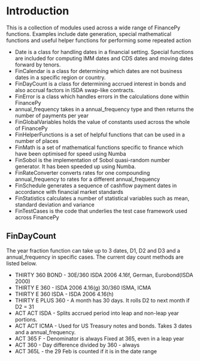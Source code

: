 # Introduction 

This is a collection of modules used across a wide range of FinancePy functions. Examples include date generation, special mathematical functions and useful helper functions for performing some repeated action

* Date is a class for handling dates in a financial setting. Special functions are included for computing IMM dates and CDS dates and moving dates forward by tenors.
* FinCalendar is a class for determining which dates are not business dates in a specific region or country.
* FinDayCount is a class for determining accrued interest in bonds and also accrual factors in ISDA swap-like contracts.
* FinError is a class which handles errors in the calculations done within FinancePy
* annual_frequency takes in a annual_frequency type and then returns the number of payments per year
* FinGlobalVariables holds the value of constants used across the whole of FinancePy
* FinHelperFunctions is a set of helpful functions that can be used in a number of places
* FinMath is a set of mathematical functions specific to finance which have been optimised for speed using Numba
* FinSobol is the implementation of Sobol quasi-random number generator. It has been speeded up using Numba.
* FinRateConverter converts rates for one compounding annual_frequency to rates for a different annual_frequency
* FinSchedule generates a sequence of cashflow payment dates in accordance with financial market standards
* FinStatistics calculates a number of statistical variables such as mean, standard deviation and variance
* FinTestCases is the code that underlies the test case framework used across FinancePy

## FinDayCount

The year fraction function can take up to 3 dates, D1, D2 and D3 and a annual_frequency in specific cases. The current day count methods are listed below.

* THIRTY 360 BOND - 30E/360 ISDA 2006 4.16f, German, Eurobond(ISDA 2000)
* THIRTY E 360 - ISDA 2006 4.16(g) 30/360 ISMA, ICMA
* THIRTY E 360 ISDA - ISDA 2006 4.16(h)
* THIRTY E PLUS 360 - A month has 30 days. It rolls D2 to next month if D2 = 31
* ACT ACT ISDA - Splits accrued period into leap and non-leap year portions.
* ACT ACT ICMA - Used for US Treasury notes and bonds. Takes 3 dates and a annual_frequency.
* ACT 365 F - Denominator is always Fixed at 365, even in a leap year
* ACT 360 - Day difference divided by 360 - always
* ACT 365L - the 29 Feb is counted if it is in the date range

